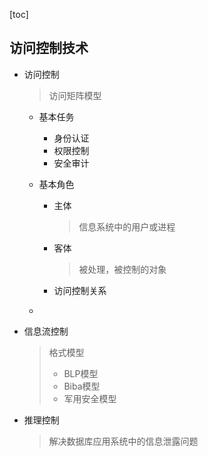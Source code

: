 [toc]

## 访问控制技术

- 访问控制

  > 访问矩阵模型

  - 基本任务

    - 身份认证
    - 权限控制
    - 安全审计

  - 基本角色

    - 主体

      > 信息系统中的用户或进程

    - 客体

      > 被处理，被控制的对象

    - 访问控制关系

  - 

- 信息流控制

  > 格式模型
  >
  > - BLP模型
  > - Biba模型
  > - 军用安全模型

- 推理控制

  > 解决数据库应用系统中的信息泄露问题